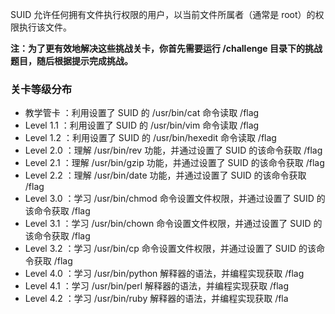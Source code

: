 SUID 允许任何拥有文件执行权限的用户，以当前文件所属者（通常是 root）的权限执行该文件。

**注：为了更有效地解决这些挑战关卡，你首先需要运行 /challenge 目录下的挑战题目，随后根据提示完成挑战。**

### 关卡等级分布

- 教学管卡 ：利用设置了 SUID 的 /usr/bin/cat 命令读取 /flag
- Level 1.1 ：利用设置了 SUID 的 /usr/bin/vim 命令读取 /flag
- Level 1.2 ：利用设置了 SUID 的 /usr/bin/hexedit 命令读取 /flag
- Level 2.0 ：理解 /usr/bin/rev 功能，并通过设置了 SUID 的该命令获取 /flag
- Level 2.1 ：理解 /usr/bin/gzip 功能，并通过设置了 SUID 的该命令获取 /flag
- Level 2.2 ：理解 /usr/bin/date 功能，并通过设置了 SUID 的该命令获取 /flag
- Level 3.0 ：学习 /usr/bin/chmod 命令设置文件权限，并通过设置了 SUID 的该命令获取 /flag
- Level 3.1 ：学习 /usr/bin/chown 命令设置文件权限，并通过设置了 SUID 的该命令获取 /flag
- Level 3.2 ：学习 /usr/bin/cp 命令设置文件权限，并通过设置了 SUID 的该命令获取 /flag
- Level 4.0 ：学习 /usr/bin/python 解释器的语法，并编程实现获取 /flag
- Level 4.1 ：学习 /usr/bin/perl 解释器的语法，并编程实现获取 /flag
- Level 4.2 ：学习 /usr/bin/ruby 解释器的语法，并编程实现获取 /fla
